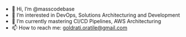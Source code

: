 - 👋 Hi, I’m @masscodebase
- 👀 I’m interested in DevOps, Solutions Architecturing and Development
- 🌱 I’m currently mastering CI/CD Pipelines, AWS Architecturing
- 📫 How to reach me: goldrati.oratile@gmail.com

<!---
masscodebase/masscodebase is a ✨ special ✨ repository because its `README.md` (this file) appears on your GitHub profile.
You can click the Preview link to take a look at your changes.
--->
